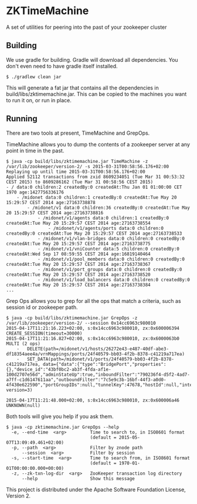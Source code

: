 # ZKTimeMachine

A set of utilities for peering into the past of your zookeeper cluster

## Building

We use gradle for building. Gradle will download all dependencies. You don't even need to have gradle itself installed.

```
$ ./gradlew clean jar
```

This will generate a fat jar that contains all the dependencies in build/libs/zktimemachine.jar. This can be copied to the machines you want to run it on, or run in place.

## Running

There are two tools at present, TimeMachine and GrepOps.

TimeMachine allows you to dump the contents of a zookeeper server at any point in time in the past.

```
$ java -cp build/libs/zktimemachine.jar TimeMachine -z /var/lib/zookeeper/version-2/ -s 2015-03-31T00:58:56.176+02:00
Replaying up until time 2015-03-31T00:58:56.176+02:00
Applied 52112 transactions from zxid 8609234051 (Tue Mar 31 00:53:32 CEST 2015) to 8609286162 (Tue Mar 31 00:58:56 CEST 2015)
- / data:0 children:2 createdBy:0 createdAt:Thu Jan 01 01:00:00 CET 1970 age:1427756336176  
	- /midonet data:0 children:1 createdBy:0 createdAt:Tue May 20 15:29:57 CEST 2014 age:27163738878  
		- /midonet/v1 data:0 children:36 createdBy:0 createdAt:Tue May 20 15:29:57 CEST 2014 age:27163738816  
			- /midonet/v1/agents data:0 children:1 createdBy:0 createdAt:Tue May 20 15:29:57 CEST 2014 age:27163738554  
				- /midonet/v1/agents/ports data:0 children:0 createdBy:0 createdAt:Tue May 20 15:29:57 CEST 2014 age:27163738533  
			- /midonet/v1/vlan-bridges data:0 children:0 createdBy:0 createdAt:Tue May 20 15:29:57 CEST 2014 age:27163738775  
			- /midonet/v1/vniCounter data:5 children:0 createdBy:0 createdAt:Wed Sep 17 08:59:55 CEST 2014 age:16819140464  
			- /midonet/v1/pool_members data:0 children:0 createdBy:0 createdAt:Tue May 20 15:29:57 CEST 2014 age:27163738367  
			- /midonet/v1/port_groups data:0 children:0 createdBy:0 createdAt:Tue May 20 15:29:57 CEST 2014 age:27163738520  
			- /midonet/v1/load_balancers data:0 children:0 createdBy:0 createdAt:Tue May 20 15:29:57 CEST 2014 age:27163738384  
...
```

Grep Ops allows you to grep for all the ops that match a criteria, such as session id or zookeeper path.

```
$ java -cp build/libs/zktimemachine.jar GrepOps -z /var/lib/zookeeper/version-2/ --session 0x14cc6963c980010
2015-04-17T11:21:16.223+02:00, s:0x14cc6963c980010, zx:0x600006394 CREATE_SESSION(timeout=30000)
2015-04-17T11:21:16.827+02:00, s:0x14cc6963c980010, zx:0x6000063b0 MULTI (2 ops)
	-	DELETE(path=/midonet/v1/hosts/26272e43-e487-40df-abe3-df18354aee4a/vrnMappings/ports/24f40579-bb03-4f2b-8378-c41219a717ea)
	-	SET_DATA(path=/midonet/v1/ports/24f40579-bb03-4f2b-8378-c41219a717ea, data={"data":{"type":"BridgePort","properties":{},"device_id":"43bf0bc2-ab3f-4fda-af1e-100d2707e56d","adminStateUp":true,"inboundFilter":"790236f4-d5f2-4ad7-a7ff-c1d6147611aa","outboundFilter":"7c5e9c3b-16bf-44f3-a0d0-4f430e622590","portGroupIDs":null,"tunnelKey":47678,"hostId":null,"interfaceName":null,"peerId":null,"v1ApiType":null,"vlanId":null},"version":"1.8"}, version=3)

2015-04-17T11:21:48.000+02:00, s:0x14cc6963c980010, zx:0x600006a46 UNKNOWN(null)
```

Both tools will give you help if you ask them.

```
$ java -cp zktimemachine.jar GrepOps --help
  -e, --end-time  <arg>         Time to search to, in ISO8601 format
                                (default = 2015-05-07T13:09:49.461+02:00)
  -p, --path  <arg>             Filter by znode path
      --session  <arg>          Filter by session
  -s, --start-time  <arg>       Time to search from, in ISO8601 format
                                (default = 1970-01-01T00:00:00.000+00:00)
  -z, --zk-txn-log-dir  <arg>   ZooKeeper transaction log directory
      --help                    Show this message
```

This project is distributed under the Apache Software Foundation License, Version 2.
